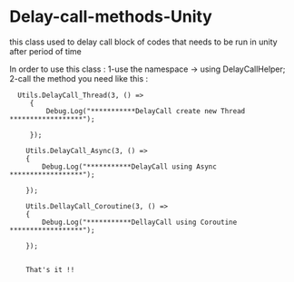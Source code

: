 # Delay-call-methods-Unity
this class used to delay call block of codes that needs to be run in unity after period of time

In order to use this class :
 1-use the namespace  -> using DelayCallHelper;
 2-call the method you need like this :
  	  
      Utils.DelayCall_Thread(3, () =>
         {
             Debug.Log("***********DelayCall create new Thread ******************");

         });

        Utils.DelayCall_Async(3, () =>
        {
            Debug.Log("***********DelayCall using Async ******************");

        });

        Utils.DellayCall_Coroutine(3, () =>
        {
            Debug.Log("***********DellayCall using Coroutine ******************");

        });
        
        
        That's it !!
